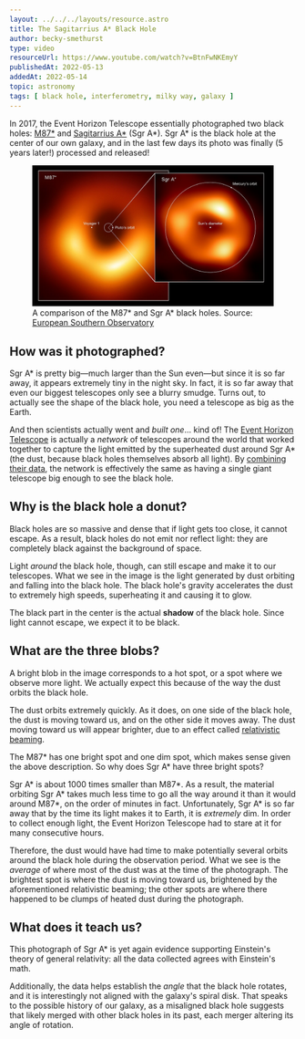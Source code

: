 ```yaml
---
layout: ../../../layouts/resource.astro
title: The Sagitarrius A* Black Hole
author: becky-smethurst
type: video
resourceUrl: https://www.youtube.com/watch?v=BtnFwNKEmyY
publishedAt: 2022-05-13
addedAt: 2022-05-14
topic: astronomy
tags: [ black hole, interferometry, milky way, galaxy ]
---
```


In 2017, the Event Horizon Telescope essentially photographed two black holes: [M87*](https://en.wikipedia.org/wiki/Messier_87#Supermassive_black_hole_M87*) and [Sagitarrius A*](https://en.wikipedia.org/wiki/Sagittarius_A*) (<abbr>Sgr A*</abbr>). Sgr A* is the black hole at the center of our own galaxy, and in the last few days its photo was finally (5 years later!) processed and released!

<figure>
    <img-popout>
        <img src="resources/the-sagitarrius-a-black-hole/comparison.jpg" alt="Sgr A* is a blurry orange ring with three bright spots, compared to the much larger M87* and its single bright spot." />
    <img-popout>
    <figcaption>A comparison of the M87* and Sgr A* black holes. Source: <a href="https://www.eso.org/public/blog/spot-the-difference-sagittarius-a-m87/">European Southern Observatory</a></figcaption>
</figure>

## How was it photographed?

Sgr A* is pretty big—much larger than the Sun even—but since it is so far away, it appears extremely tiny in the night sky. In fact, it is so far away that even our biggest telescopes only see a blurry smudge. Turns out, to actually see the shape of the black hole, you need a telescope as big as the Earth.

And then scientists actually went and _built one_... kind of! The [Event Horizon Telescope](https://en.wikipedia.org/wiki/Event_Horizon_Telescope) is actually a _network_ of telescopes around the world that worked together to capture the light emitted by the superheated dust around Sgr A* (the dust, because black holes themselves absorb all light). By [combining their data](https://en.wikipedia.org/wiki/Very-long-baseline_interferometry), the network is effectively the same as having a single giant telescope big enough to see the black hole.

## Why is the black hole a donut?

Black holes are so massive and dense that if light gets too close, it cannot escape. As a result, black holes do not emit nor reflect light: they are completely black against the background of space.

Light _around_ the black hole, though, can still escape and make it to our telescopes. What we see in the image is the light generated by dust orbiting and falling into the black hole. The black hole's gravity accelerates the dust to extremely high speeds, superheating it and causing it to glow.

The black part in the center is the actual **shadow** of the black hole. Since light cannot escape, we expect it to be black.

## What are the three blobs?

A bright blob in the image corresponds to a hot spot, or a spot where we observe more light. We actually expect this because of the way the dust orbits the black hole.

The dust orbits extremely quickly. As it does, on one side of the black hole, the dust is moving toward us, and on the other side it moves away. The dust moving toward us will appear brighter, due to an effect called [relativistic beaming](https://en.wikipedia.org/wiki/Relativistic_beaming).

The M87* has one bright spot and one dim spot, which makes sense given the above description. So why does Sgr A* have three bright spots?

Sgr A* is about 1000 times smaller than M87*. As a result, the material orbiting Sgr A* takes much less time to go all the way around it than it would around M87*, on the order of minutes in fact. Unfortunately, Sgr A* is so far away that by the time its light makes it to Earth, it is _extremely_ dim. In order to collect enough light, the Event Horizon Telescope had to stare at it for many consecutive hours.

Therefore, the dust would have had time to make potentially several orbits around the black hole during the observation period. What we see is the _average_ of where most of the dust was at the time of the photograph. The brightest spot is where the dust is moving toward us, brightened by the aforementioned relativistic beaming; the other spots are where there happened to be clumps of heated dust during the photograph.

## What does it teach us?

This photograph of Sgr A* is yet again evidence supporting Einstein's theory of general relativity: all the data collected agrees with Einstein's math.

Additionally, the data helps establish the _angle_ that the black hole rotates, and it is interestingly not aligned with the galaxy's spiral disk. That speaks to the possible history of our galaxy, as a misaligned black hole suggests that likely merged with other black holes in its past, each merger altering its angle of rotation.
